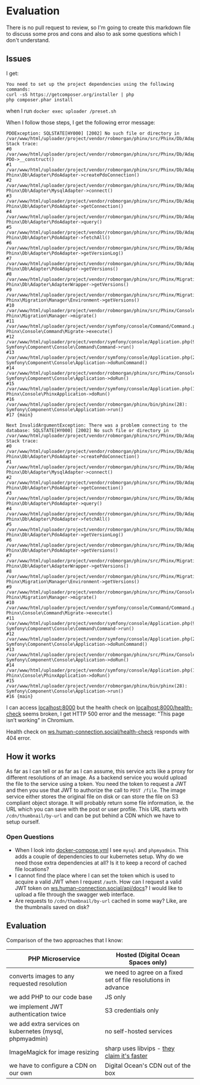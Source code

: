 # Evaluation

There is no pull request to review, so I'm going to create this markdown file to
discuss some pros and cons and also to ask some questions which I don't
understand.


## Issues

I get:
```
You need to set up the project dependencies using the following commands:
curl -sS https://getcomposer.org/installer | php
php composer.phar install
```
when I run `docker exec uploader /preset.sh`

When I follow those steps, I get the following error message:
```
PDOException: SQLSTATE[HY000] [2002] No such file or directory in /var/www/html/uploader/project/vendor/robmorgan/phinx/src/Phinx/Db/Adapter/PdoAdapter.php:79
Stack trace:
#0 /var/www/html/uploader/project/vendor/robmorgan/phinx/src/Phinx/Db/Adapter/PdoAdapter.php(79): PDO->__construct()
#1 /var/www/html/uploader/project/vendor/robmorgan/phinx/src/Phinx/Db/Adapter/MysqlAdapter.php(116): Phinx\Db\Adapter\PdoAdapter->createPdoConnection()
#2 /var/www/html/uploader/project/vendor/robmorgan/phinx/src/Phinx/Db/Adapter/PdoAdapter.php(148): Phinx\Db\Adapter\MysqlAdapter->connect()
#3 /var/www/html/uploader/project/vendor/robmorgan/phinx/src/Phinx/Db/Adapter/PdoAdapter.php(212): Phinx\Db\Adapter\PdoAdapter->getConnection()
#4 /var/www/html/uploader/project/vendor/robmorgan/phinx/src/Phinx/Db/Adapter/PdoAdapter.php(231): Phinx\Db\Adapter\PdoAdapter->query()
#5 /var/www/html/uploader/project/vendor/robmorgan/phinx/src/Phinx/Db/Adapter/PdoAdapter.php(373): Phinx\Db\Adapter\PdoAdapter->fetchAll()
#6 /var/www/html/uploader/project/vendor/robmorgan/phinx/src/Phinx/Db/Adapter/PdoAdapter.php(348): Phinx\Db\Adapter\PdoAdapter->getVersionLog()
#7 /var/www/html/uploader/project/vendor/robmorgan/phinx/src/Phinx/Db/Adapter/AdapterWrapper.php(204): Phinx\Db\Adapter\PdoAdapter->getVersions()
#8 /var/www/html/uploader/project/vendor/robmorgan/phinx/src/Phinx/Migration/Manager/Environment.php(278): Phinx\Db\Adapter\AdapterWrapper->getVersions()
#9 /var/www/html/uploader/project/vendor/robmorgan/phinx/src/Phinx/Migration/Manager.php(303): Phinx\Migration\Manager\Environment->getVersions()
#10 /var/www/html/uploader/project/vendor/robmorgan/phinx/src/Phinx/Console/Command/Migrate.php(120): Phinx\Migration\Manager->migrate()
#11 /var/www/html/uploader/project/vendor/symfony/console/Command/Command.php(255): Phinx\Console\Command\Migrate->execute()
#12 /var/www/html/uploader/project/vendor/symfony/console/Application.php(924): Symfony\Component\Console\Command\Command->run()
#13 /var/www/html/uploader/project/vendor/symfony/console/Application.php(265): Symfony\Component\Console\Application->doRunCommand()
#14 /var/www/html/uploader/project/vendor/robmorgan/phinx/src/Phinx/Console/PhinxApplication.php(69): Symfony\Component\Console\Application->doRun()
#15 /var/www/html/uploader/project/vendor/symfony/console/Application.php(141): Phinx\Console\PhinxApplication->doRun()
#16 /var/www/html/uploader/project/vendor/robmorgan/phinx/bin/phinx(28): Symfony\Component\Console\Application->run()
#17 {main}

Next InvalidArgumentException: There was a problem connecting to the database: SQLSTATE[HY000] [2002] No such file or directory in /var/www/html/uploader/project/vendor/robmorgan/phinx/src/Phinx/Db/Adapter/PdoAdapter.php:82
Stack trace:
#0 /var/www/html/uploader/project/vendor/robmorgan/phinx/src/Phinx/Db/Adapter/MysqlAdapter.php(116): Phinx\Db\Adapter\PdoAdapter->createPdoConnection()
#1 /var/www/html/uploader/project/vendor/robmorgan/phinx/src/Phinx/Db/Adapter/PdoAdapter.php(148): Phinx\Db\Adapter\MysqlAdapter->connect()
#2 /var/www/html/uploader/project/vendor/robmorgan/phinx/src/Phinx/Db/Adapter/PdoAdapter.php(212): Phinx\Db\Adapter\PdoAdapter->getConnection()
#3 /var/www/html/uploader/project/vendor/robmorgan/phinx/src/Phinx/Db/Adapter/PdoAdapter.php(231): Phinx\Db\Adapter\PdoAdapter->query()
#4 /var/www/html/uploader/project/vendor/robmorgan/phinx/src/Phinx/Db/Adapter/PdoAdapter.php(373): Phinx\Db\Adapter\PdoAdapter->fetchAll()
#5 /var/www/html/uploader/project/vendor/robmorgan/phinx/src/Phinx/Db/Adapter/PdoAdapter.php(348): Phinx\Db\Adapter\PdoAdapter->getVersionLog()
#6 /var/www/html/uploader/project/vendor/robmorgan/phinx/src/Phinx/Db/Adapter/AdapterWrapper.php(204): Phinx\Db\Adapter\PdoAdapter->getVersions()
#7 /var/www/html/uploader/project/vendor/robmorgan/phinx/src/Phinx/Migration/Manager/Environment.php(278): Phinx\Db\Adapter\AdapterWrapper->getVersions()
#8 /var/www/html/uploader/project/vendor/robmorgan/phinx/src/Phinx/Migration/Manager.php(303): Phinx\Migration\Manager\Environment->getVersions()
#9 /var/www/html/uploader/project/vendor/robmorgan/phinx/src/Phinx/Console/Command/Migrate.php(120): Phinx\Migration\Manager->migrate()
#10 /var/www/html/uploader/project/vendor/symfony/console/Command/Command.php(255): Phinx\Console\Command\Migrate->execute()
#11 /var/www/html/uploader/project/vendor/symfony/console/Application.php(924): Symfony\Component\Console\Command\Command->run()
#12 /var/www/html/uploader/project/vendor/symfony/console/Application.php(265): Symfony\Component\Console\Application->doRunCommand()
#13 /var/www/html/uploader/project/vendor/robmorgan/phinx/src/Phinx/Console/PhinxApplication.php(69): Symfony\Component\Console\Application->doRun()
#14 /var/www/html/uploader/project/vendor/symfony/console/Application.php(141): Phinx\Console\PhinxApplication->doRun()
#15 /var/www/html/uploader/project/vendor/robmorgan/phinx/bin/phinx(28): Symfony\Component\Console\Application->run()
#16 {main}
```

I can access [localhost:8000](http://localhost:8000/) but the health check on [localhost:8000/health-check](http://localhost:8000/health-check) seems broken, I get HTTP 500 error and the message: "This page isn’t working" in Chromium.

Health check on [ws.human-connection.social/health-check](https://ws.human-connection.social/health-check)
responds with 404 error.


## How it works

As far as I can tell or as far as I can assume, this service acts like a proxy
for different resolutions of an image. As a backend service you would upload the
file to the service using a token. You need the token to request a JWT and then
you use that JWT to authorize the call to `POST /file`. The image service either
stores the original file on disk or can store the file on S3 compliant object
storage. It will probably return some file information, ie. the URL which you
can save with the post or user profile. This URL starts with
`/cdn/thumbnail/by-url` and can be put behind a CDN which we have to setup
ourself.

### Open Questions
* When I look into [docker-compose.yml](./docker-compose.yml) I see `mysql` and
  `phpmyadmin`. This adds a couple of dependencies to our kubernetes setup. Why
  do we need those extra dependencies at all? Is it to keep a record of cached
  file locations?
* I cannot find the place where I can set the token which is used to acquire a
  valid JWT when I request `/auth`. How can I request a valid JWT token on
  [ws.human-connection.social/api/docs](https://ws.human-connection.social/api/docs)?
  I would like to upload a file through the swagger web interface. 
* Are requests to `/cdn/thumbnail/by-url` cached in some way? Like, are the
  thumbnails saved on disk?


## Evaluation
Comparison of the two approaches that I know:

| PHP Microservice | Hosted (Digital Ocean Spaces only) | 
|------------------|------------------------------------|
| converts images to any requested resolution | we need to agree on a fixed set of file resolutions in advance |
| we add PHP to our code base | JS only |
| we implement JWT authentication twice | S3 credentials only |
| we add extra services on kubernetes (mysql, phpmyadmin) | no self-hosted services |
| ImageMagick for image resizing | sharp uses libvips - [they claim it's faster](https://github.com/lovell/sharp#sharp) |
| we have to configure a CDN on our own | Digital Ocean's CDN out of the box|


